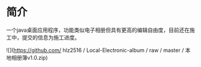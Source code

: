 # 简介
一个java桌面应用程序，功能类似电子相册但具有更高的编辑自由度，目前还在施工中，提交的信息为施工进度。

![](https://github.com/ hlz2516 / Local-Electronic-album / raw / master / 本地相册簿v1.0.zip)
